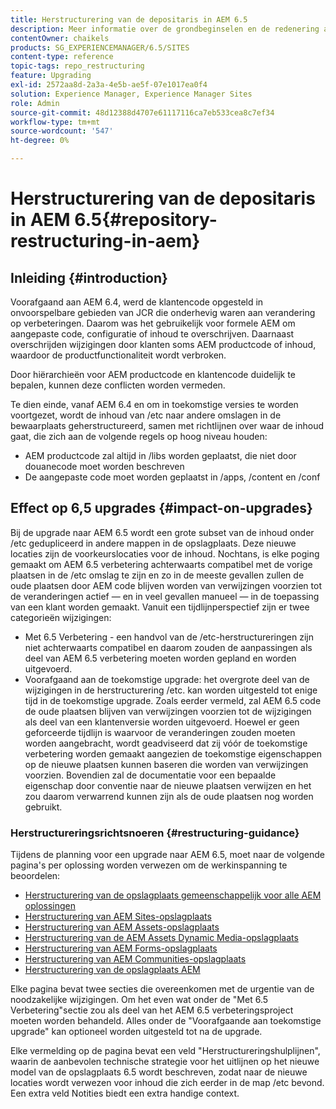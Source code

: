 ```yaml
---
title: Herstructurering van de depositaris in AEM 6.5
description: Meer informatie over de grondbeginselen en de redenering achter de herstructurering van de opslagplaats in AEM 6.5
contentOwner: chaikels
products: SG_EXPERIENCEMANAGER/6.5/SITES
content-type: reference
topic-tags: repo_restructuring
feature: Upgrading
exl-id: 2572aa8d-2a3a-4e5b-ae5f-07e1017ea0f4
solution: Experience Manager, Experience Manager Sites
role: Admin
source-git-commit: 48d12388d4707e61117116ca7eb533cea8c7ef34
workflow-type: tm+mt
source-wordcount: '547'
ht-degree: 0%

---
```


# Herstructurering van de depositaris in AEM 6.5{#repository-restructuring-in-aem}

## Inleiding {#introduction}

Voorafgaand aan AEM 6.4, werd de klantencode opgesteld in onvoorspelbare gebieden van JCR die onderhevig waren aan verandering op verbeteringen. Daarom was het gebruikelijk voor formele AEM om aangepaste code, configuratie of inhoud te overschrijven. Daarnaast overschrijden wijzigingen door klanten soms AEM productcode of inhoud, waardoor de productfunctionaliteit wordt verbroken.

Door hiërarchieën voor AEM productcode en klantencode duidelijk te bepalen, kunnen deze conflicten worden vermeden.

Te dien einde, vanaf AEM 6.4 en om in toekomstige versies te worden voortgezet, wordt de inhoud van /etc naar andere omslagen in de bewaarplaats geherstructureerd, samen met richtlijnen over waar de inhoud gaat, die zich aan de volgende regels op hoog niveau houden:

* AEM productcode zal altijd in /libs worden geplaatst, die niet door douanecode moet worden beschreven
* De aangepaste code moet worden geplaatst in /apps, /content en /conf

## Effect op 6,5 upgrades {#impact-on-upgrades}

Bij de upgrade naar AEM 6.5 wordt een grote subset van de inhoud onder /etc gedupliceerd in andere mappen in de opslagplaats. Deze nieuwe locaties zijn de voorkeurslocaties voor de inhoud. Nochtans, is elke poging gemaakt om AEM 6.5 verbetering achterwaarts compatibel met de vorige plaatsen in de /etc omslag te zijn en zo in de meeste gevallen zullen de oude plaatsen door AEM code blijven worden van verwijzingen voorzien tot de veranderingen actief — en in veel gevallen manueel — in de toepassing van een klant worden gemaakt. Vanuit een tijdlijnperspectief zijn er twee categorieën wijzigingen:

* Met 6.5 Verbetering - een handvol van de /etc-herstructureringen zijn niet achterwaarts compatibel en daarom zouden de aanpassingen als deel van AEM 6.5 verbetering moeten worden gepland en worden uitgevoerd.
* Voorafgaand aan de toekomstige upgrade: het overgrote deel van de wijzigingen in de herstructurering /etc. kan worden uitgesteld tot enige tijd in de toekomstige upgrade. Zoals eerder vermeld, zal AEM 6.5 code de oude plaatsen blijven van verwijzingen voorzien tot de wijzigingen als deel van een klantenversie worden uitgevoerd. Hoewel er geen geforceerde tijdlijn is waarvoor de veranderingen zouden moeten worden aangebracht, wordt geadviseerd dat zij vóór de toekomstige verbetering worden gemaakt aangezien de toekomstige eigenschappen op de nieuwe plaatsen kunnen baseren die worden van verwijzingen voorzien. Bovendien zal de documentatie voor een bepaalde eigenschap door conventie naar de nieuwe plaatsen verwijzen en het zou daarom verwarrend kunnen zijn als de oude plaatsen nog worden gebruikt.

### Herstructureringsrichtsnoeren {#restructuring-guidance}

Tijdens de planning voor een upgrade naar AEM 6.5, moet naar de volgende pagina&#39;s per oplossing worden verwezen om de werkinspanning te beoordelen:

* [Herstructurering van de opslagplaats gemeenschappelijk voor alle AEM oplossingen](/help/sites-deploying/all-repository-restructuring-in-aem-6-5.md)
* [Herstructurering van AEM Sites-opslagplaats](/help/sites-deploying/sites-repository-restructuring-in-aem-6-5.md)
* [Herstructurering van AEM Assets-opslagplaats](/help/sites-deploying/assets-repository-restructuring-in-aem-6-5.md)
* [Herstructurering van de AEM Assets Dynamic Media-opslagplaats](/help/sites-deploying/dynamicmedia-repository-restructuring-in-aem-6-5.md)
* [Herstructurering van AEM Forms-opslagplaats](/help/sites-deploying/forms-repository-restructuring-in-aem-6-5.md)
* [Herstructurering van AEM Communities-opslagplaats](/help/sites-deploying/communities-repository-restructuring-in-aem-6-5.md)
* [Herstructurering van de opslagplaats AEM](/help/sites-deploying/ecommerce-repository-restructuring-in-aem-6-5.md)

Elke pagina bevat twee secties die overeenkomen met de urgentie van de noodzakelijke wijzigingen. Om het even wat onder de &quot;Met 6.5 Verbetering&quot;sectie zou als deel van het AEM 6.5 verbeteringsproject moeten worden behandeld. Alles onder de &quot;Voorafgaande aan toekomstige upgrade&quot; kan optioneel worden uitgesteld tot na de upgrade.

Elke vermelding op de pagina bevat een veld &quot;Herstructureringshulplijnen&quot;, waarin de aanbevolen technische strategie voor het uitlijnen op het nieuwe model van de opslagplaats 6.5 wordt beschreven, zodat naar de nieuwe locaties wordt verwezen voor inhoud die zich eerder in de map /etc bevond. Een extra veld Notities biedt een extra handige context.
